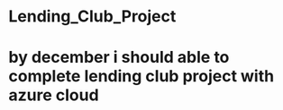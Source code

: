 # Lending_Club_Project
# by december i should able to complete lending club project with azure cloud